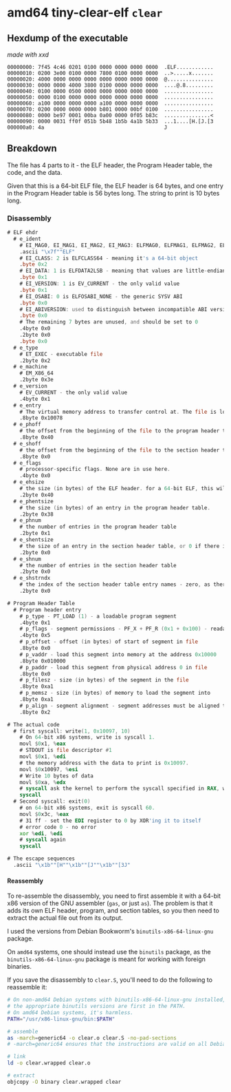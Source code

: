 # amd64 tiny-clear-elf `clear`

## Hexdump of the executable

*made with xxd*

```xxd
00000000: 7f45 4c46 0201 0100 0000 0000 0000 0000  .ELF............
00000010: 0200 3e00 0100 0000 7800 0100 0000 0000  ..>.....x.......
00000020: 4000 0000 0000 0000 0000 0000 0000 0000  @...............
00000030: 0000 0000 4000 3800 0100 0000 0000 0000  ....@.8.........
00000040: 0100 0000 0500 0000 0000 0000 0000 0000  ................
00000050: 0000 0100 0000 0000 0000 0000 0000 0000  ................
00000060: a100 0000 0000 0000 a100 0000 0000 0000  ................
00000070: 0200 0000 0000 0000 b801 0000 00bf 0100  ................
00000080: 0000 be97 0001 00ba 0a00 0000 0f05 b83c  ...............<
00000090: 0000 0031 ff0f 051b 5b48 1b5b 4a1b 5b33  ...1....[H.[J.[3
000000a0: 4a                                       J
```

## Breakdown

The file has 4 parts to it - the ELF header, the Program Header table, the code, and the data.

Given that this is a 64-bit ELF file, the ELF header is 64 bytes, and one entry in the Program Header table is 56 bytes long. The string to print is 10 bytes long.

### Disassembly

```asm
# ELF ehdr
  # e_ident
    # EI_MAG0, EI_MAG1, EI_MAG2, EI_MAG3: ELFMAG0, ELFMAG1, ELFMAG2, ELFMAG3 - the ELF magic number
    .ascii "\x7f""ELF"
    # EI_CLASS: 2 is ELFCLASS64 - meaning it's a 64-bit object
    .byte 0x2
    # EI_DATA: 1 is ELFDATA2LSB - meaning that values are little-endian encoded
    .byte 0x1
    # EI_VERSION: 1 is EV_CURRENT - the only valid value
    .byte 0x1
    # EI_OSABI: 0 is ELFOSABI_NONE - the generic SYSV ABI
    .byte 0x0
    # EI_ABIVERSION: used to distinguish between incompatible ABI versions. Unused for the SYSV ABI
    .byte 0x0
    # The remaining 7 bytes are unused, and should be set to 0
    .4byte 0x0
    .2byte 0x0
    .byte 0x0
  # e_type
    # ET_EXEC - executable file
    .2byte 0x2
  # e_machine
    # EM_X86_64
    .2byte 0x3e
  # e_version
    # EV_CURRENT - the only valid value
    .4byte 0x1
  # e_entry
    # The virtual memory address to transfer control at. The file is loaded into memory address 0x10000, and the code starts 0x78 bytes into the file
    .8byte 0x10078
  # e_phoff
    # the offset from the beginning of the file to the program header table
    .8byte 0x40
  # e_shoff
    # the offset from the beginning of the file to the section header table - zero, as there is no section header table
    .8byte 0x0
  # e_flags
    # processor-specific flags. None are in use here.
    .4byte 0x0
  # e_ehsize
    # the size (in bytes) of the ELF header. for a 64-bit ELF, this will always be 64
    .2byte 0x40
  # e_phentsize
    # the size (in bytes) of an entry in the program header table.
    .2byte 0x38
  # e_phnum
    # the number of entries in the program header table
    .2byte 0x1
  # e_shentsize
    # the size of an entry in the section header table, or 0 if there is no section header table
    .2byte 0x0
  # e_shnum
    # the number of entries in the section header table
    .2byte 0x0
  # e_shstrndx
    # the index of the section header table entry names - zero, as there is no section header table
    .2byte 0x0

# Program Header Table
  # Program header entry
    # p_type - PT_LOAD (1) - a loadable program segment
    .4byte 0x1
    # p_flags - segment permissions - PF_X + PF_R (0x1 + 0x100) - readable and executable
    .4byte 0x5
    # p_offset - offset (in bytes) of start of segment in file
    .8byte 0x0
    # p_vaddr - load this segment into memory at the address 0x10000
    .8byte 0x010000
    # p_paddr - load this segment from physical address 0 in file
    .8byte 0x0
    # p_filesz - size (in bytes) of the segment in the file
    .8byte 0xa1
    # p_memsz - size (in bytes) of memory to load the segment into
    .8byte 0xa1
    # p_align - segment alignment - segment addresses must be aligned to multiples of this value
    .8byte 0x2

# The actual code
  # first syscall: write(1, 0x10097, 10)
    # On 64-bit x86 systems, write is syscall 1.
    movl $0x1, %eax
    # STDOUT is file descriptor #1
    movl $0x1, %edi
    # the memory address with the data to print is 0x10097.
    movl $0x10097, %esi
    # Write 10 bytes of data
    movl $0xa, %edx
    # syscall ask the kernel to perform the syscall specified in RAX, with arguments from RDI, RSI, RDX, and others
    syscall
  # Second syscall: exit(0)
    # on 64-bit x86 systems, exit is syscall 60.
    movl $0x3c, %eax
    # 31 ff - set the EDI register to 0 by XOR'ing it to itself
    # error code 0 - no error
    xor %edi, %edi
    # syscall again
    syscall

# The escape sequences
  .ascii "\x1b""[H""\x1b""[J""\x1b""[3J"
```

#### Reassembly

To re-assemble the disassembly, you need to first assemble it with a 64-bit x86 version of the GNU assembler (`gas`, or just `as`). The problem is that it adds its own ELF header, program, and section tables, so you then need to extract the actual file out from its output.

I used the versions from Debian Bookworm's `binutils-x86-64-linux-gnu` package.

On `amd64` systems, one should instead use the `binutils` package, as the `binutils-x86-64-linux-gnu` package is meant for working with foreign binaries.

If you save the disassembly to `clear.S`, you'll need to do the following to reassemble it:

```sh
# On non-amd64 Debian systems with binutils-x86-64-linux-gnu installed, this will ensure
# the appropriate binutils versions are first in the PATH.
# On amd64 Debian systems, it's harmless.
PATH="/usr/x86-linux-gnu/bin:$PATH"

# assemble
as -march=generic64 -o clear.o clear.S -no-pad-sections
# -march=generic64 ensures that the instructions are valid on all Debian amd64 systems

# link
ld -o clear.wrapped clear.o

# extract
objcopy -O binary clear.wrapped clear
```
